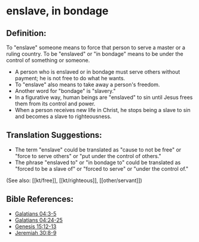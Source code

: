 # enslave, in bondage #

## Definition: ##

To "enslave" someone means to force that person to serve a master or a ruling country. To be "enslaved" or "in bondage" means to be under the control of something or someone.

* A person who is enslaved or in bondage must serve others without payment; he is not free to do what he wants.
* To "enslave" also means to take away a person's freedom.
* Another word for "bondage" is "slavery."
* In a figurative way, human beings are "enslaved" to sin until Jesus frees them from its control and power.
* When a person receives new life in Christ, he stops being a slave to sin and becomes a slave to righteousness.

## Translation Suggestions: ##

* The term "enslave" could be translated as "cause to not be free" or "force to serve others" or "put under the control of others."
* The phrase "enslaved to" or "in bondage to" could be translated as "forced to be a slave of" or "forced to serve" or "under the control of."

(See also: [[kt/free]], [[kt/righteous]], [[other/servant]])

## Bible References: ##

* [Galatians 04:3-5](en/tn/gal/help/04/03)
* [Galatians 04:24-25](en/tn/gal/help/04/24)
* [Genesis 15:12-13](en/tn/gen/help/15/12)
* [Jeremiah 30:8-9](en/tn/jer/help/30/08)